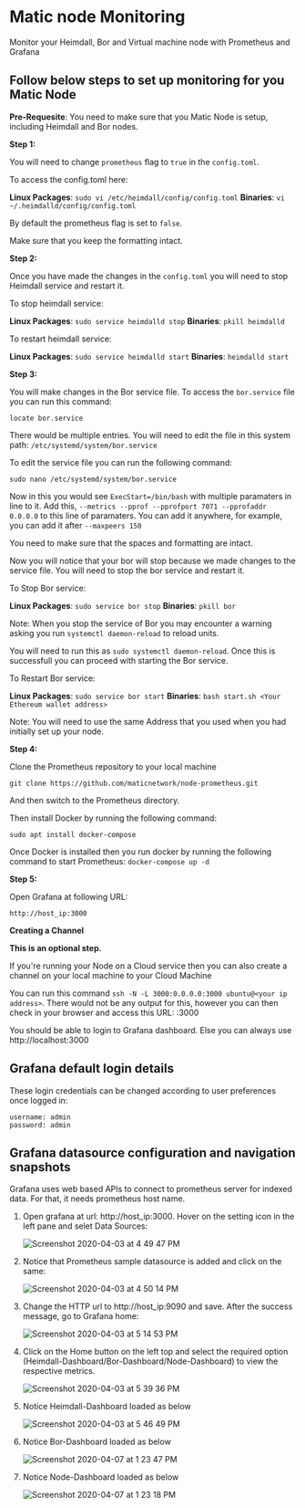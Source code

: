 # Matic node Monitoring

Monitor your Heimdall, Bor and Virtual machine node with Prometheus and Grafana

## Follow below steps to set up monitoring for you Matic Node

**Pre-Requesite**: You need to make sure that you Matic Node is setup, including Heimdall and Bor nodes. 

**Step 1:**

You will need to change `prometheus` flag to `true` in the `config.toml`. 

To access the config.toml here:

**Linux Packages**: `sudo vi /etc/heimdall/config/config.toml`
**Binaries**: `vi ~/.heimdalld/config/config.toml`

By default the prometheus flag is set to `false`.

Make sure that you keep the formatting intact.

**Step 2:**

Once you have made the changes in the `config.toml` you will need to stop Heimdall service and restart it.

To stop heimdall service:

**Linux Packages**: `sudo service heimdalld stop`
**Binaries**: `pkill heimdalld`

To restart heimdall service:

**Linux Packages**: `sudo service heimdalld start`
**Binaries**: `heimdalld start`

**Step 3:**

You will make changes in the Bor service file. To access the `bor.service` file you can run this command:

`locate bor.service`

There would be multiple entries. You will need to edit the file in this system path: `/etc/systemd/system/bor.service`

To edit the service file you can run the following command:

`sudo nano /etc/systemd/system/bor.service`

Now in this you would see `ExecStart=/bin/bash` with multiple paramaters in line to it. Add this, `--metrics --pprof --pprofport 7071 --pprofaddr 0.0.0.0` to this line of paramaters. You can add it anywhere, for example, you can add it after `--maxpeers 150`

You need to make sure that the spaces and formatting are intact.

Now you will notice that your bor will stop because we made changes to the service file. You will need to stop the bor service and restart it.

To Stop Bor service:

**Linux Packages**: `sudo service bor stop`
**Binaries**: `pkill bor`

Note: When you stop the service of Bor you may encounter a warning asking you run `systemctl daemon-reload` to reload units.

You will need to run this as `sudo systemctl daemon-reload`. Once this is successfull you can proceed with starting the Bor service.

To Restart Bor service:

**Linux Packages**: `sudo service bor start`
**Binaries**: `bash start.sh <Your Ethereum wallet address>`

Note: You will need to use the same Address that you used when you had initially set up your node.

**Step 4:**

Clone the Prometheus repository to your local machine

`git clone https://github.com/maticnetwork/node-prometheus.git`

And then switch to the Prometheus directory.

Then install Docker by running the following command:

`sudo apt install docker-compose`

Once Docker is installed then you run docker by running the following command to start Prometheus: `docker-compose up -d`

**Step 5:**

Open Grafana at following URL:

```
http://host_ip:3000
```

**Creating a Channel**

**This is an optional step.**

If you're running your Node on a Cloud service then you can also create a channel on your local machine to your Cloud Machine

You can run this command `ssh -N -L 3000:0.0.0.0:3000 ubuntu@<your ip address>`. There would not be any output for this, however you can then check in your browser and access this URL: <your ip address>:3000

You should be able to login to Grafana dashboard. Else you can always use http://localhost:3000

## Grafana default login details

These login credentials can be changed according to user preferences once logged in:

```
username: admin
password: admin
```

## Grafana datasource configuration and navigation snapshots

Grafana uses web based APIs to connect to prometheus server for indexed data. For that, it needs prometheus host name.


1. Open grafana at url: http://host_ip:3000. Hover on the setting icon in the left pane and selet Data Sources:



    ![Screenshot 2020-04-03 at 4 49 47 PM](https://user-images.githubusercontent.com/31979627/78356085-8bf3a480-75cc-11ea-9ed0-635edd495c96.png)


2. Notice that Prometheus sample datasource is added and click on the same:


     ![Screenshot 2020-04-03 at 4 50 14 PM](https://user-images.githubusercontent.com/31979627/78356289-e856c400-75cc-11ea-86da-e94d742a07f7.png)


3. Change the HTTP url to http://host_ip:9090 and save. After the success message, go to Grafana home:


     ![Screenshot 2020-04-03 at 5 14 53 PM](https://user-images.githubusercontent.com/31979627/78357564-4dabb480-75cf-11ea-9c9c-f6e8daadec47.png)


4. Click on the Home button on the left top and select the required option (Heimdall-Dashboard/Bor-Dashboard/Node-Dashboard) to view the respective metrics.


     ![Screenshot 2020-04-03 at 5 39 36 PM](https://user-images.githubusercontent.com/31979627/78359766-543c2b00-75d3-11ea-8b62-d8e8ee422191.png)

5. Notice Heimdall-Dashboard loaded as below

     ![Screenshot 2020-04-03 at 5 46 49 PM](https://user-images.githubusercontent.com/31979627/78359855-78980780-75d3-11ea-8cdf-8db0cb5ac4cc.png)

6. Notice Bor-Dashboard loaded as below
     
     ![Screenshot 2020-04-07 at 1 23 47 PM](https://user-images.githubusercontent.com/31979627/78644246-33c1e880-78d3-11ea-9073-afe8077ab917.png)
     
7. Notice Node-Dashboard loaded as below

     ![Screenshot 2020-04-07 at 1 23 18 PM](https://user-images.githubusercontent.com/31979627/78644461-89969080-78d3-11ea-9123-8587653c9d9a.png)
     

